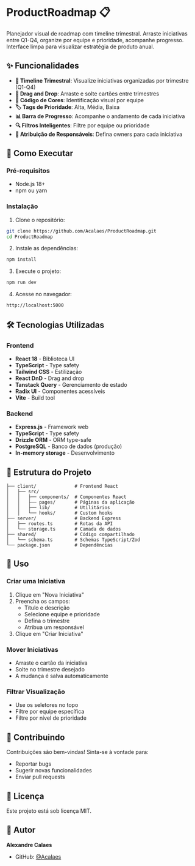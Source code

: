 # ProductRoadmap 📋

Planejador visual de roadmap com timeline trimestral. Arraste iniciativas entre Q1-Q4, organize por equipe e prioridade, acompanhe progresso. Interface limpa para visualizar estratégia de produto anual.

## ✨ Funcionalidades

- **📅 Timeline Trimestral**: Visualize iniciativas organizadas por trimestre (Q1-Q4)
- **🎯 Drag and Drop**: Arraste e solte cartões entre trimestres
- **🎨 Código de Cores**: Identificação visual por equipe
- **🏷️ Tags de Prioridade**: Alta, Média, Baixa
- **📊 Barra de Progresso**: Acompanhe o andamento de cada iniciativa
- **🔍 Filtros Inteligentes**: Filtre por equipe ou prioridade
- **👤 Atribuição de Responsáveis**: Defina owners para cada iniciativa

## 🚀 Como Executar

### Pré-requisitos
- Node.js 18+ 
- npm ou yarn

### Instalação

1. Clone o repositório:
```bash
git clone https://github.com/Acalaes/ProductRoadmap.git
cd ProductRoadmap
```

2. Instale as dependências:
```bash
npm install
```

3. Execute o projeto:
```bash
npm run dev
```

4. Acesse no navegador:
```
http://localhost:5000
```

## 🛠️ Tecnologias Utilizadas

### Frontend
- **React 18** - Biblioteca UI
- **TypeScript** - Type safety
- **Tailwind CSS** - Estilização
- **React DnD** - Drag and drop
- **Tanstack Query** - Gerenciamento de estado
- **Radix UI** - Componentes acessíveis
- **Vite** - Build tool

### Backend
- **Express.js** - Framework web
- **TypeScript** - Type safety
- **Drizzle ORM** - ORM type-safe
- **PostgreSQL** - Banco de dados (produção)
- **In-memory storage** - Desenvolvimento

## 📁 Estrutura do Projeto

```
├── client/              # Frontend React
│   ├── src/
│   │   ├── components/  # Componentes React
│   │   ├── pages/       # Páginas da aplicação
│   │   ├── lib/         # Utilitários
│   │   └── hooks/       # Custom hooks
├── server/              # Backend Express
│   ├── routes.ts        # Rotas da API
│   └── storage.ts       # Camada de dados
├── shared/              # Código compartilhado
│   └── schema.ts        # Schemas TypeScript/Zod
└── package.json         # Dependências
```

## 🎯 Uso

### Criar uma Iniciativa
1. Clique em "Nova Iniciativa"
2. Preencha os campos:
   - Título e descrição
   - Selecione equipe e prioridade
   - Defina o trimestre
   - Atribua um responsável
3. Clique em "Criar Iniciativa"

### Mover Iniciativas
- Arraste o cartão da iniciativa
- Solte no trimestre desejado
- A mudança é salva automaticamente

### Filtrar Visualização
- Use os seletores no topo
- Filtre por equipe específica
- Filtre por nível de prioridade

## 🤝 Contribuindo

Contribuições são bem-vindas! Sinta-se à vontade para:
- Reportar bugs
- Sugerir novas funcionalidades
- Enviar pull requests

## 📝 Licença

Este projeto está sob licença MIT.

## 👤 Autor

**Alexandre Calaes**
- GitHub: [@Acalaes](https://github.com/Acalaes)

